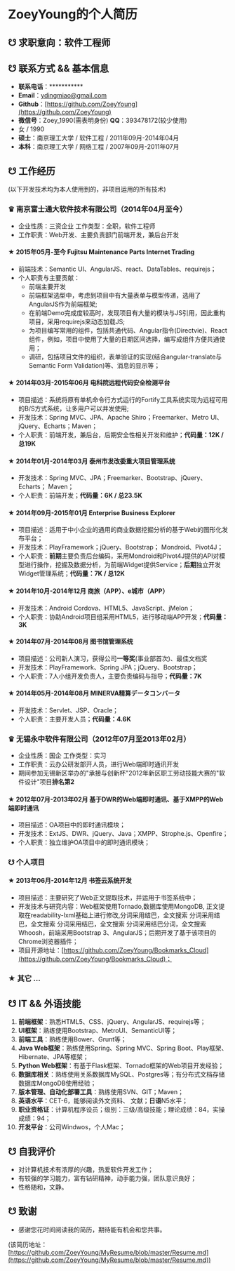 # ZoeyYoung的个人简历

## ☋ 求职意向：软件工程师

## ☋ 联系方式 && 基本信息

* **联系电话**：***********
* **Email**：ydingmiao@gmail.com
* **Github**：[https://github.com/ZoeyYoung](https://github.com/ZoeyYoung)
* **微信号**：Zoey_1990(需表明身份) **QQ**：393478172(较少使用)
* 女 / 1990
* **硕士**：南京理工大学 / 软件工程 / 2011年09月-2014年04月
* **本科**：南京理工大学 / 网络工程 / 2007年09月-2011年07月

## ☋ 工作经历

(以下开发技术均为本人使用到的，非项目运用的所有技术)

### ♛ **南京富士通大软件技术有限公司**（2014年04月至今）

* 企业性质：三资企业 工作类型：全职，软件工程师
* 工作职责：Web开发、主要负责部门前端开发，兼后台开发

#### ★ 2015年05月-至今 **Fujitsu Maintenance Parts Internet Trading**

* 前端技术：Semantic UI、AngularJS、react、DataTables、requirejs；
* 个人职责与主要贡献：
    - 前端主要开发
    - 前端框架选型中，考虑到项目中有大量表单与模型传递，选用了AngularJS作为前端框架;
    - 在前端Demo完成度较高时，发现项目有大量的模块与JS引用，因此重构项目，采用requirejs来动态加载JS;
    - 为项目编写常用的组件，包括共通代码、Angular指令(Directvie)、React组件，例如，项目中使用了大量的日期区间选择，编写成组件方便共通使用；
    - 调研，包括项目文件的组织，表单验证的实现(结合angular-translate与Semantic Form Validation)等、消息的显示等；

#### ★ 2014年03月-2015年06月 **电科院远程代码安全检测平台**

* 项目描述：系统将原有单机命令行方式运行的Fortify工具系统实现为远程可用的B/S方式系统，让多用户可以并发使用;
* 开发技术：Spring MVC、JPA、Apache Shiro；Freemarker、Metro UI、jQuery、Echarts；Maven；
* 个人职责：前端开发，兼后台，后期安全性相关开发和维护；**代码量：12K / 总19K**

#### ★ 2014年01月-2014年03月 **泰州市发改委重大项目管理系统**

* 开发技术：Spring MVC、JPA；Freemarker、Bootstrap、jQuery、Echarts； Maven；
* 个人职责：前端开发；**代码量：6K / 总23.5K**

#### ★ 2014年09月-2015年01月 **Enterprise Business Explorer**

* 项目描述：适用于中小企业的通用的商业数据挖掘分析的基于Web的图形化发布平台；
* 开发技术：PlayFramework；jQuery、Bootstrap； Mondroid、Pivot4J；
* 个人职责：**前期**主要负责后台编码，采用Mondroid和Pivot4J提供的API对模型进行操作，挖掘及数据分析，为前端Widget提供Service；**后期**独立开发Widget管理系统；**代码量：7K / 总12K**

#### ★ 2014年10月-2014年12月 **商旅（APP）、e城市（APP）**

* 开发技术：Android Cordova、HTML5、JavaScript、jMelon；
* 个人职责：协助Android项目组采用HTML5，进行移动端APP开发；**代码量：3K**

#### ★ 2014年07月-2014年08月 **图书馆管理系统**

* 项目描述：公司新人演习，获得公司**一等奖**(事业部首次)、最佳文档奖
* 开发技术：PlayFramework、Spring JPA；jQuery、Bootstrap；
* 个人职责：7人小组开发负责人，主要负责编码与指导；**代码量：7K**

#### ★ 2014年05月-2014年08月 **MINERVA精算データコンバータ**

* 开发技术：Servlet、JSP、Oracle；
* 个人职责：主要开发人员；**代码量：4.6K**

### ♛ **无锡永中软件有限公司**（2012年07月至2013年02月）

* 企业性质：国企 工作类型：实习
* 工作职责：云办公研发部开人员，进行Web端即时通讯开发
* 期间参加无锡新区举办的"承接与创新杯"2012年新区职工劳动技能大赛的"软件设计"项目**排名第2**

#### ★ 2012年07月-2013年02月 **基于DWR的Web端即时通讯、基于XMPP的Web端即时通讯**

* 项目描述：OA项目中的即时通讯模块；
* 开发技术：ExtJS、DWR、jQuery、Java；XMPP、Strophe.js、Openfire；
* 个人职责：独立维护OA项目中的即时通讯模块；

### ☋ 个人项目

#### ★ 2013年06月-2014年12月 **书签云系统开发**

* 项目描述：主要研究了Web正文提取技术，并运用于书签系统中；
* 开发技术与研究内容：Web框架使用Tornado,数据库使用MongoDB, 正文提取在readability-lxml基础上进行修改,分词采用结巴，全文搜索 分词采用结巴，全文搜索 分词采用结巴，全文搜索 分词采用结巴分词，全文搜索Whoosh，前端采用Bootstrap 3、AngularJS；后期开发了基于该项目的Chrome浏览器插件；
* 项目开源地址：[https://github.com/ZoeyYoung/Bookmarks_Cloud](https://github.com/ZoeyYoung/Bookmarks_Cloud)；

### ★ 其它 ...

## ☋ IT && 外语技能

1. **前端框架**：熟悉HTML5、CSS、jQuery、AngularJS、requirejs等；
2. **UI框架**：熟练使用Bootstrap、MetroUI、SemanticUI等；
3. **前端工具**：熟练使用Bower、Grunt等；
4. **Java Web框架**：熟练使用Spring、Spring MVC、Spring Boot、Play框架、Hibernate、JPA等框架；
5. **Python Web框架**：有基于Flask框架、Tornado框架的Web项目开发经验；
6. **数据库相关**：熟练使用关系数据库MySQL、Postgres等；有分布式文档存储数据库MongoDB使用经验；
7. **版本管理、自动化部署工具**：熟练使用SVN、GIT；Maven；
8. **英语水平**：CET-6，能够阅读外文资料、 文献；**日语**N5水平；
9. **职业资格证**：计算机程序设员；级别：三级/高级技能；理论成绩：84，实操成绩：94；
10. **开发平台**：公司Windwos，个人Mac；

## ☋ 自我评价

* 对计算机技术有浓厚的兴趣，热爱软件开发工作；
* 有较强的学习能力，富有钻研精神，动手能力强，团队意识良好；
* 性格随和，文静。

## ☋ 致谢

* 感谢您花时间阅读我的简历，期待能有机会和您共事。

(该简历地址：[https://github.com/ZoeyYoung/MyResume/blob/master/Resume.md](https://github.com/ZoeyYoung/MyResume/blob/master/Resume.md))
